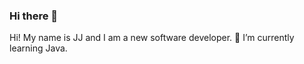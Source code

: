 ### Hi there 👋

<!--
**jjgithub5/jjgithub5** is a ✨ _special_ ✨ repository because its `README.md` (this file) appears on your GitHub profile.

Here are some ideas to get you started:

- 🔭 I’m currently working on ... an application to score the Italian card game, Scopa
- 🌱 I’m currently learning ... java, CSS, HTML, javascript, and more!
- 👯 I’m looking to collaborate on ...
- 🤔 I’m looking for help with ...
- 💬 Ask me about ...
- 📫 How to reach me: ...
- 😄 Pronouns: ...
- ⚡ Fun fact: ...
-->
Hi! My name is JJ and I am a new software developer. 
🌱 I’m currently learning Java. 
